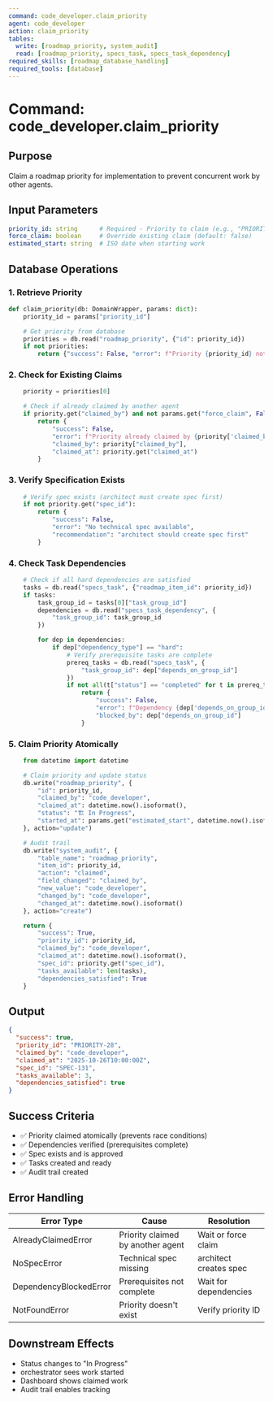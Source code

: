 ```yaml
---
command: code_developer.claim_priority
agent: code_developer
action: claim_priority
tables:
  write: [roadmap_priority, system_audit]
  read: [roadmap_priority, specs_task, specs_task_dependency]
required_skills: [roadmap_database_handling]
required_tools: [database]
---
```


# Command: code_developer.claim_priority

## Purpose
Claim a roadmap priority for implementation to prevent concurrent work by other agents.

## Input Parameters

```yaml
priority_id: string      # Required - Priority to claim (e.g., "PRIORITY-28")
force_claim: boolean     # Override existing claim (default: false)
estimated_start: string  # ISO date when starting work
```

## Database Operations

### 1. Retrieve Priority
```python
def claim_priority(db: DomainWrapper, params: dict):
    priority_id = params["priority_id"]

    # Get priority from database
    priorities = db.read("roadmap_priority", {"id": priority_id})
    if not priorities:
        return {"success": False, "error": f"Priority {priority_id} not found"}
```

### 2. Check for Existing Claims
```python
    priority = priorities[0]

    # Check if already claimed by another agent
    if priority.get("claimed_by") and not params.get("force_claim", False):
        return {
            "success": False,
            "error": f"Priority already claimed by {priority['claimed_by']}",
            "claimed_by": priority["claimed_by"],
            "claimed_at": priority.get("claimed_at")
        }
```

### 3. Verify Specification Exists
```python
    # Verify spec exists (architect must create spec first)
    if not priority.get("spec_id"):
        return {
            "success": False,
            "error": "No technical spec available",
            "recommendation": "architect should create spec first"
        }
```

### 4. Check Task Dependencies
```python
    # Check if all hard dependencies are satisfied
    tasks = db.read("specs_task", {"roadmap_item_id": priority_id})
    if tasks:
        task_group_id = tasks[0]["task_group_id"]
        dependencies = db.read("specs_task_dependency", {
            "task_group_id": task_group_id
        })

        for dep in dependencies:
            if dep["dependency_type"] == "hard":
                # Verify prerequisite tasks are complete
                prereq_tasks = db.read("specs_task", {
                    "task_group_id": dep["depends_on_group_id"]
                })
                if not all(t["status"] == "completed" for t in prereq_tasks):
                    return {
                        "success": False,
                        "error": f"Dependency {dep['depends_on_group_id']} not complete",
                        "blocked_by": dep["depends_on_group_id"]
                    }
```

### 5. Claim Priority Atomically
```python
    from datetime import datetime

    # Claim priority and update status
    db.write("roadmap_priority", {
        "id": priority_id,
        "claimed_by": "code_developer",
        "claimed_at": datetime.now().isoformat(),
        "status": "🏗️ In Progress",
        "started_at": params.get("estimated_start", datetime.now().isoformat())
    }, action="update")

    # Audit trail
    db.write("system_audit", {
        "table_name": "roadmap_priority",
        "item_id": priority_id,
        "action": "claimed",
        "field_changed": "claimed_by",
        "new_value": "code_developer",
        "changed_by": "code_developer",
        "changed_at": datetime.now().isoformat()
    }, action="create")

    return {
        "success": True,
        "priority_id": priority_id,
        "claimed_by": "code_developer",
        "claimed_at": datetime.now().isoformat(),
        "spec_id": priority.get("spec_id"),
        "tasks_available": len(tasks),
        "dependencies_satisfied": True
    }
```

## Output

```json
{
  "success": true,
  "priority_id": "PRIORITY-28",
  "claimed_by": "code_developer",
  "claimed_at": "2025-10-26T10:00:00Z",
  "spec_id": "SPEC-131",
  "tasks_available": 3,
  "dependencies_satisfied": true
}
```

## Success Criteria

- ✅ Priority claimed atomically (prevents race conditions)
- ✅ Dependencies verified (prerequisites complete)
- ✅ Spec exists and is approved
- ✅ Tasks created and ready
- ✅ Audit trail created

## Error Handling

| Error Type | Cause | Resolution |
|------------|-------|------------|
| AlreadyClaimedError | Priority claimed by another agent | Wait or force claim |
| NoSpecError | Technical spec missing | architect creates spec |
| DependencyBlockedError | Prerequisites not complete | Wait for dependencies |
| NotFoundError | Priority doesn't exist | Verify priority ID |

## Downstream Effects

- Status changes to "In Progress"
- orchestrator sees work started
- Dashboard shows claimed work
- Audit trail enables tracking
